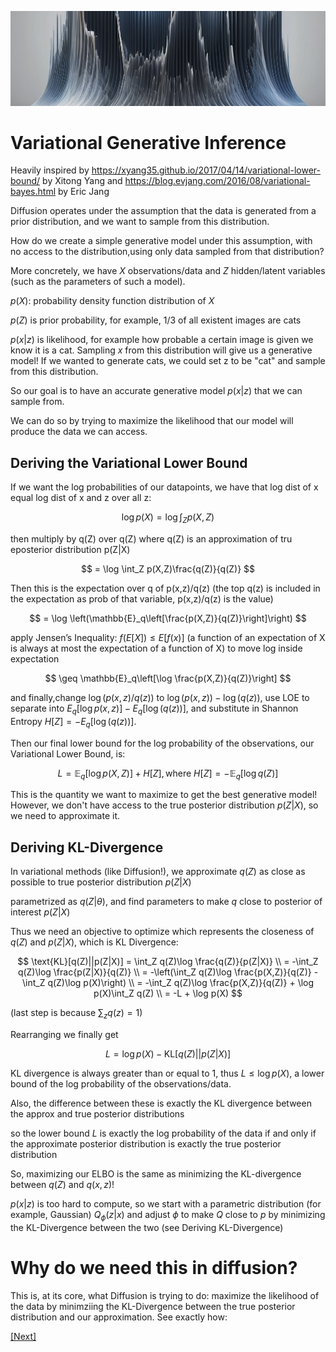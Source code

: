 ![VGI](../../Images/Flowing%20Wave.png)

# Variational Generative Inference 

Heavily inspired by https://xyang35.github.io/2017/04/14/variational-lower-bound/ by Xitong Yang
and https://blog.evjang.com/2016/08/variational-bayes.html by Eric Jang

Diffusion operates under the assumption that the data is generated from a prior distribution, and we want to sample from this distribution.

How do we create a simple generative model under this assumption, with no access to the distribution,using only data sampled from that distribution?

More concretely, we have $X$ observations/data and $Z$ hidden/latent variables (such as the parameters of such a model).

$p(X)$: probability density function distribution of $X$

$p(Z)$ is prior probability, for example, 1/3 of all existent images are cats

$p(x|z)$ is likelihood, for example how probable a certain image is given we know it is a cat. Sampling $x$ from this distribution will give us a generative model! If we wanted to generate cats, we could set z to be "cat" and sample from this distribution.

So our goal is to have an accurate generative model $p(x|z)$ that we can sample from.

We can do so by trying to maximize the likelihood that our model will produce the data we can access.

## Deriving the Variational Lower Bound

If we want the log probabilities of our datapoints, we have that log dist of x equal log dist of x and z over all z:

$$
\log p(X) = \log \int_Z p(X,Z) 
$$

then multiply by q(Z) over q(Z) where q(Z) is an approximation of tru eposterior distribution p(Z|X)

$$
= \log \int_Z p(X,Z)\frac{q(Z)}{q(Z)} 
$$

Then this is the expectation over q of p(x,z)/q(z) (the top q(z) is included in the expectation as prob of that variable, p(x,z)/q(z) is the value)

$$
= \log \left(\mathbb{E}_q\left[\frac{p(X,Z)}{q(Z)}\right]\right) 
$$

apply Jensen’s Inequality: $f(E[X]) \leq E[f(x)]$ (a function of an expectation of X is always at most the expectation of a function of X) to move log inside expectation

$$
\geq \mathbb{E}_q\left[\log \frac{p(X,Z)}{q(Z)}\right] 
$$

and finally,change $\log(p(x,z)/q(z))$ to $\log(p(x,z)) - \log(q(z))$, use LOE to separate into $E_q[\log p(x,z)] - E_q[\log(q(z))]$, and substitute in Shannon Entropy $H[Z] = -E_q[\log(q(z))]$.

Then our final lower bound for the log probability of the observations, our Variational Lower Bound, is:

$$
L = \mathbb{E}_q[\log p(X,Z)] + H[Z], \text{where } H[Z] = -\mathbb{E}_q[\log q(Z)]
$$

This is the quantity we want to maximize to get the best generative model! However, we don't have access to the true posterior distribution $p(Z|X)$, so we need to approximate it.

## Deriving KL-Divergence

In variational methods (like Diffusion!), we approximate $q(Z)$ as close as possible to true posterior distribution $p(Z|X)$

parametrized as $q(Z|\theta)$, and find parameters to make $q$ close to posterior of interest $p(Z|X)$

Thus we need an objective to optimize which represents the closeness of $q(Z)$ and $p(Z|X)$, which is KL Divergence:

$$
\text{KL}[q(Z)||p(Z|X)] = \int_Z q(Z)\log \frac{q(Z)}{p(Z|X)} \\
= -\int_Z q(Z)\log \frac{p(Z|X)}{q(Z)} \\
= -\left(\int_Z q(Z)\log \frac{p(X,Z)}{q(Z)} - \int_Z q(Z)\log p(X)\right) \\
= -\int_Z q(Z)\log \frac{p(X,Z)}{q(Z)} + \log p(X)\int_Z q(Z) \\
= -L + \log p(X)
$$

(last step is because $\sum_z q(z) = 1$)

Rearranging we finally get 

$$
L = \log p(X) - \text{KL}[q(Z)||p(Z|X)]
$$

KL divergence is always greater than or equal to 1, thus $L \leq \log p(X)$, a lower bound of the log probability of the observations/data.

Also, the difference between these is exactly the KL divergence between the approx and true posterior distributions

so the lower bound $L$ is exactly the log probability of the data if and only if the approximate posterior distribution is exactly the true posterior distribution

So, maximizing our ELBO is the same as minimizing the KL-divergence between $q(Z)$ and $q(x,z)!$

$p(x|z)$ is too hard to compute, so we start with a parametric distribution (for example, Gaussian) $Q_\phi(z|x)$ and adjust $\phi$ to make $Q$ close to $p$ by minimizing the KL-Divergence between the two (see Deriving KL-Divergence)

# Why do we need this in diffusion?

This is, at its core, what Diffusion is trying to do: maximize the likelihood of the data by minimziing the KL-Divergence between the true posterior distribution and our approximation. See exactly how:

[[Next]](../0.2:%20Denoising%20Diffusion%20Probabilistic%20Models/DDPMs.md)
